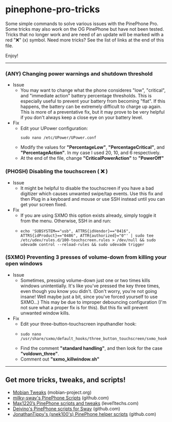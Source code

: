 # pinephone-pro-tricks
Some simple commands to solve various issues with the PinePhone Pro.
Some tricks may also work on the OG PinePhone but have not been tested.
Tricks that no longer work and are need of an update will be marked with a red "❌" (x) symbol.
Need more tricks? See the list of links at the end of this file.

Enjoy!

---

### (ANY) Changing power warnings and shutdown threshold
- Issue
  - You may want to change what the phone consideres "low", "critical", and "immediate action" battery percentage thresholds. This is especially useful to prevent your battery from becoming "flat". If this happens, the battery can be extremely difficult to charge up again. This is more of a preventative fix, but it may prove to be very helpful if you don't always keep a close eye on your battery level.
- Fix
  - Edit your UPower configuration:
    ```shell
    sudo nano /etc/UPower/UPower.conf
    ```
  - Modify the values for **"PercentageLow"**, **"PercentageCritical"**, and **"PercentageAction"**. In my case I used 20, 10, and 6 respectively.
  - At the end of the file, change **"CriticalPowerAction"** to **"PowerOff"**

### (PHOSH) Disabling the touchscreen ( ❌ )
- Issue
  - It might be helpful to disable the touchscreen if you have a bad digitizer which causes unwanted swipe/tap events. Use this fix and then Plug in a keyboard and mouse or use SSH instead until you can get your screen fixed.
- Fix
  - If you are using SXMO this option exists already, simply toggle it from the menu. Otherwise, SSH in and run:
  - ```shell
    echo 'SUBSYSTEM=="usb", ATTRS{idVendor}=="0416", ATTRS{idProduct}=="0486", ATTR{authorized}="0"' | sudo tee /etc/udev/rules.d/100-touchscreen.rules > /dev/null && sudo udevadm control --reload-rules && sudo udevadm trigger
    ```

### (SXMO) Preventing 3 presses of volume-down from killing your open windows
- Issue
  - Sometimes, pressing volume-down just one or two times kills windows unintentially. It's like you've pressed the key three times, even though you know you didn't. (Don't worry, you're not going insane! Well maybe just a bit, since you've forced yourself to use SXMO...) This may be due to improper debouncing configuration (I'm not sure what a proper fix is for this). But this fix will prevent unwanted window kills.
- Fix
  - Edit your three-button-touchscreen inputhandler hook:
  - ```shell
    sudo nano /usr/share/sxmo/default_hooks/three_button_touchscreen/sxmo_hook_inputhandler.sh
    ```
  - Find the comment **"standard handling"**, and then look for the case **"voldown_three"**.
  - Comment out **"sxmo_killwindow.sh"**

---

## Get more tricks, tweaks, and scripts!
- [Mobian Tweaks](https://wiki.mobian-project.org/doku.php?id=tweaks) (mobian-project.org)
- [milky-sway's PinePhone Scripts](https://github.com/milky-sway/pinephone-scripts) (github.com)
- [Max1220’s PinePhone scripts and tweaks](https://forum.level1techs.com/t/max1220s-pinephone-scripts-and-tweaks/172293) (level1techs.com)
- [Dejvino's PinePhone scripts for Sway](https://github.com/Dejvino/pinephone-sway-poc/tree/master/usr/local/bin) (github.com)
- [JonathanTippy's (snek100's) PinePhone helper scripts](https://github.com/JonathanTippy/pinephone_helpers) (github.com)
